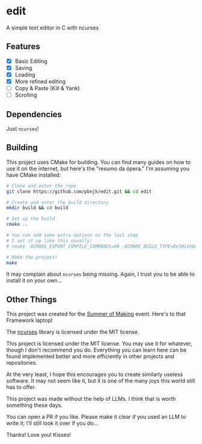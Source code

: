 # edit

A simple text editor in C with ncurses

## Features

- [x] Basic Editing
- [x] Saving
- [x] Loading
- [x] More refined editing
- [ ] Copy & Paste (Kill & Yank)
- [ ] Scrolling

## Dependencies

Just `ncurses`!

## Building

This project uses CMake for building. You can find many guides on how to use it
on the internet, but here's the "resumo da ópera." I'm assuming you have CMake
installed:

```sh
# Clone and enter the repo
git clone https://github.com/pbnjk/edit.git && cd edit

# Create and enter the build directory
mkdir build && cd build

# Set up the build
cmake ..

# You can add some extra options on the last step
# I set it up like this usually:
# cmake -DCMAKE_EXPORT_COMPILE_COMMANDS=ON -DCMAKE_BUILD_TYPE=RelWithDebInfo ..

# Make the project!
make
```

It may complain about `ncurses` being missing. Again, I trust you to be able to
install it on your own...

## Other Things

This project was created for the [Summer of Making](https://summer.hackclub.com)
event. Here's to that Framework laptop!

The [ncurses](https://invisible-island.net/ncurses/) library is licensed under
the MIT license.

This project is licensed under the MIT license. You may use it for whatever,
though I don't recommend you do. Everything you can learn here can be found
implemented better and more efficiently in other projects and repositories.

At the very least, I hope this encourages you to create similarly useless
software. It may not seem like it, but it is one of the many joys this world
still has to offer.

This project was made without the help of LLMs. I think that is worth something
these days.

You can open a PR if you like. Please make it clear if you used an LLM to write
it; I'll still look it over if you do...

Thanks! Love you! Kisses!
